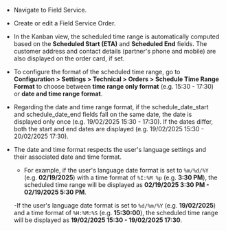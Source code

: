 - Navigate to Field Service.

- Create or edit a Field Service Order.

- In the Kanban view, the scheduled time range is automatically computed
  based on the **Scheduled Start (ETA)** and **Scheduled End** fields.
  The customer address and contact details (partner's phone and mobile)
  are also displayed on the order card, if set.

- To configure the format of the scheduled time range, go to
  **Configuration \> Settings \> Technical \> Orders \> Schedule Time
  Range Format** to choose between **time range only format** (e.g.
  15:30 - 17:30) or **date and time range format**.

- Regarding the date and time range format, if the schedule_date_start
  and schedule_date_end fields fall on the same date, the date is
  displayed only once (e.g. 19/02/2025 15:30 - 17:30). If the dates
  differ, both the start and end dates are displayed (e.g. 19/02/2025
  15:30 - 20/02/2025 17:30).

- The date and time format respects the user's language settings and
  their associated date and time format.

  - For example, if the user's language date format is set to `%m/%d/%Y`
    (e.g. **02/19/2025**) with a time format of `%I:%M %p` (e.g. **3:30
    PM**), the scheduled time range will be displayed as **02/19/2025
    3:30 PM - 02/19/2025 5:30 PM**.

  -If the user's language date format is set to `%d/%m/%Y` (e.g.
  **19/02/2025**) and a time format of `%H:%M:%S` (e.g. **15:30:00**),
  the scheduled time range will be displayed as **19/02/2025 15:30 -
  19/02/2025 17:30**.
